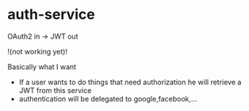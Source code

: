 # auth-service
OAuth2 in -> JWT out 

!(not working yet)!

Basically what I want
- If a user wants to do things that need authorization he will retrieve a JWT from this service
- authentication will be delegated to google,facebook,...

